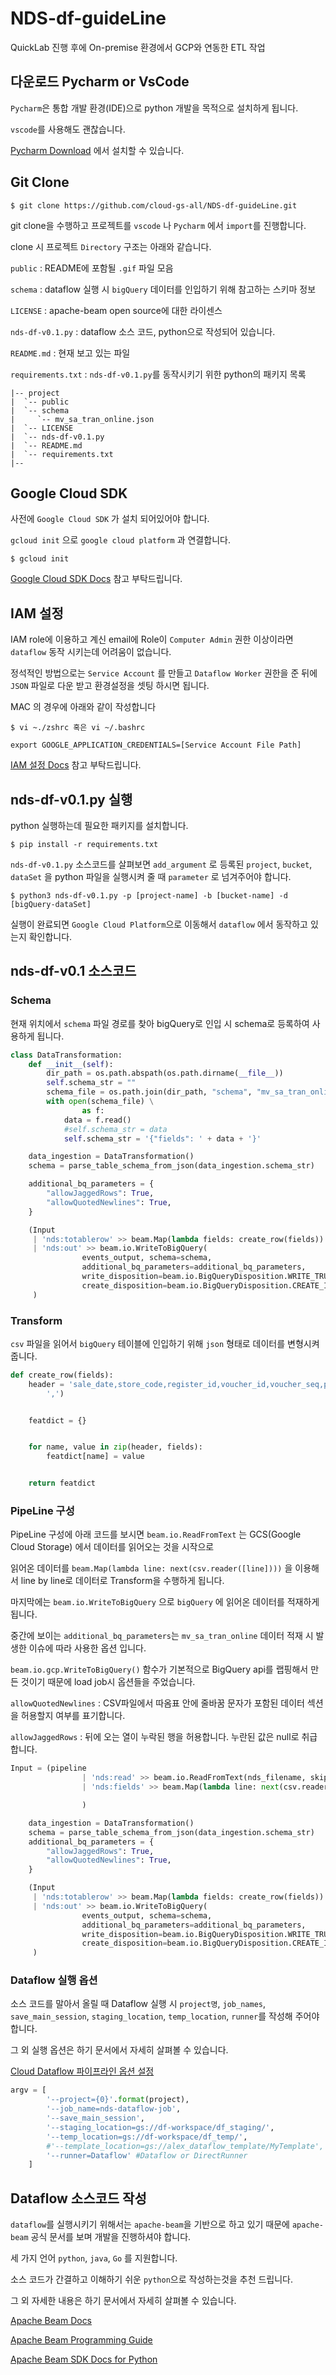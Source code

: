 # NDS-df-guideLine

QuickLab 진행 후에 On-premise 환경에서 GCP와 연동한 ETL 작업

## 다운로드 Pycharm or VsCode

`Pycharm`은 통합 개발 환경(IDE)으로 python 개발을 목적으로 설치하게 됩니다.

`vscode`를 사용해도 괜찮습니다.

[Pycharm Download](https://www.jetbrains.com/pycharm/download/) 에서 설치할 수 있습니다.

## Git Clone

```
$ git clone https://github.com/cloud-gs-all/NDS-df-guideLine.git
```

git clone을 수행하고 프로젝트를 `vscode` 나 `Pycharm` 에서 `import`를 진행합니다.

clone 시 프로젝트 `Directory` 구조는 아래와 같습니다.

`public` : README에 포함될 `.gif` 파일 모음

`schema` : dataflow 실행 시 `bigQuery` 데이터를 인입하기 위해 참고하는 스키마 정보

`LICENSE` : apache-beam open source에 대한 라이센스

`nds-df-v0.1.py` : dataflow 소스 코드, python으로 작성되어 있습니다.

`README.md` : 현재 보고 있는 파일

`requirements.txt` : `nds-df-v0.1.py`를 동작시키기 위한 python의 패키지 목록

```
|-- project
|  `-- public
|  `-- schema
|     `-- mv_sa_tran_online.json
|  `-- LICENSE
|  `-- nds-df-v0.1.py
|  `-- README.md
|  `-- requirements.txt
|--
```

## Google Cloud SDK

사전에 `Google Cloud SDK` 가 설치 되어있어야 합니다.

`gcloud init` 으로 `google cloud platform` 과 연결합니다.

```
$ gcloud init
```

[Google Cloud SDK Docs](https://cloud.google.com/sdk/docs/install?hl=ko) 참고 부탁드립니다.

## IAM 설정

IAM role에 이용하고 계신 email에 Role이 `Computer Admin` 권한 이상이라면 `dataflow` 동작 시키는데 어려움이 없습니다.

정석적인 방법으로는 `Service Account` 를 만들고 `Dataflow Worker` 권한을 준 뒤에 `JSON` 파일로 다운 받고 환경설정을 셋팅 하시면 됩니다.

MAC 의 경우에 아래와 같이 작성합니다

```
$ vi ~./zshrc 혹은 vi ~/.bashrc
```

```
export GOOGLE_APPLICATION_CREDENTIALS=[Service Account File Path]
```

[IAM 설정 Docs](https://cloud.google.com/docs/authentication/getting-started) 참고 부탁드립니다.

## nds-df-v0.1.py 실행

python 실행하는데 필요한 패키지를 설치합니다.

```
$ pip install -r requirements.txt
```

`nds-df-v0.1.py` 소스코드를 살펴보면 `add_argument` 로 등록된 `project`, `bucket`, `dataSet` 을 python 파일을 실행시켜 줄 때 `parameter` 로 넘겨주어야 합니다.

```
$ python3 nds-df-v0.1.py -p [project-name] -b [bucket-name] -d [bigQuery-dataSet]
```

실행이 완료되면 `Google Cloud Platform`으로 이동해서 `dataflow` 에서 동작하고 있는지 확인합니다.

## nds-df-v0.1 소스코드

### Schema

현재 위치에서 `schema` 파일 경로를 찾아 bigQuery로 인입 시 schema로 등록하여 사용하게 됩니다.

```python
class DataTransformation:
    def __init__(self):
        dir_path = os.path.abspath(os.path.dirname(__file__))
        self.schema_str = ""
        schema_file = os.path.join(dir_path, "schema", "mv_sa_tran_online.json")
        with open(schema_file) \
                as f:
            data = f.read()
            #self.schema_str = data
            self.schema_str = '{"fields": ' + data + '}'

    data_ingestion = DataTransformation()
    schema = parse_table_schema_from_json(data_ingestion.schema_str)

    additional_bq_parameters = {
        "allowJaggedRows": True,
        "allowQuotedNewlines": True,
    }

    (Input
     | 'nds:totablerow' >> beam.Map(lambda fields: create_row(fields))
     | 'nds:out' >> beam.io.WriteToBigQuery(
                events_output, schema=schema,
                additional_bq_parameters=additional_bq_parameters,
                write_disposition=beam.io.BigQueryDisposition.WRITE_TRUNCATE,
                create_disposition=beam.io.BigQueryDisposition.CREATE_IF_NEEDED)
     )

```

### Transform

`csv` 파일을 읽어서 `bigQuery` 테이블에 인입하기 위해 `json` 형태로 데이터를 변형시켜줍니다.

```python
def create_row(fields):
    header = 'sale_date,store_code,register_id,voucher_id,voucher_seq,product_code,sale_qty,sale_amount,sale_vat_amount,profit_amount,customer_code,mall_product_code,mall_flag,order_channel,mall_com_id,deli_type,order_id,mall_order_flag,mall_deli_flag,mall_order_cnt_flag,mall_deli_cnt_flag,rece_address,rece_detail_address,customer_cnt,order_cnt,post_id,deli_order,order_deli_date,sale_flag,org_order_code,picker_id,sale_hour,sold_stock_flag,card_name,payment_flag,vendor_code,purchase_type,sale_channel_flag,basic_amount,sold_stock_qty,order_code,real_order_flag,order_name,class_code,order_wanted_deli_date,region_id,picking_sold_flag,deli_id,coupon_flag,picking_sta_date,picking_end_date,order_deli_sta_date,order_deli_end_date,picking_time,order_time,reserve_date,pro_option_value,order_deli_method,dong_code,offline_order_flag,add_order_org_order_code,deli_start_date,original_code,reserve_deli_order,voucher_code1,voucher_code2,group_region_id,member_code,sold_amount,replace_amount'.split(
        ',')


    featdict = {}


    for name, value in zip(header, fields):
        featdict[name] = value


    return featdict
```

### PipeLine 구성

PipeLine 구성에 아래 코드를 보시면 `beam.io.ReadFromText` 는 GCS(Google Cloud Storage) 에서 데이터를 읽어오는 것을 시작으로

읽어온 데이터를 `beam.Map(lambda line: next(csv.reader([line])))` 을 이용해서 line by line로 데이터로 Transform을 수행하게 됩니다.

마지막에는 `beam.io.WriteToBigQuery` 으로 `bigQuery` 에 읽어온 데이터를 적재하게 됩니다.

중간에 보이는 `additional_bq_parameters`는 `mv_sa_tran_online` 데이터 적재 시 발생한 이슈에 따라 사용한 옵션 입니다.

`beam.io.gcp.WriteToBigQuery()` 함수가 기본적으로 BigQuery api를 랩핑해서 만든 것이기 때문에 load job시 옵션들을 주었습니다.

`allowQuotedNewlines` : CSV파일에서 따옴표 안에 줄바꿈 문자가 포함된 데이터 섹션을 허용할지 여부를 표기합니다.

`allowJaggedRows` : 뒤에 오는 열이 누락된 행을 허용합니다. 누란된 값은 null로 취급합니다.

```python
Input = (pipeline
                | 'nds:read' >> beam.io.ReadFromText(nds_filename, skip_header_lines=1)
                | 'nds:fields' >> beam.Map(lambda line: next(csv.reader([line])))

                )

    data_ingestion = DataTransformation()
    schema = parse_table_schema_from_json(data_ingestion.schema_str)
    additional_bq_parameters = {
        "allowJaggedRows": True,
        "allowQuotedNewlines": True,
    }

    (Input
     | 'nds:totablerow' >> beam.Map(lambda fields: create_row(fields))
     | 'nds:out' >> beam.io.WriteToBigQuery(
                events_output, schema=schema,
                additional_bq_parameters=additional_bq_parameters,
                write_disposition=beam.io.BigQueryDisposition.WRITE_TRUNCATE,
                create_disposition=beam.io.BigQueryDisposition.CREATE_IF_NEEDED)
     )

```

### Dataflow 실행 옵션

소스 코드를 말아서 올릴 때 Dataflow 실행 시 `project명`, `job_names`, `save_main_session`, `staging_location`, `temp_location`, `runner`를 작성해 주어야 합니다.

그 외 실행 옵션은 하기 문서에서 자세히 살펴볼 수 있습니다.

[Cloud Dataflow 파이프라인 옵션 설정](https://www.google.com/search?q=dataflow+%EC%8B%A4%ED%96%89+%EB%8F%99%EC%9E%91+option&rlz=1C5CHFA_enKR907KR907&oq=dataflow+%EC%8B%A4%ED%96%89+%EB%8F%99%EC%9E%91+option&aqs=chrome..69i57j33i160.6237j0j4&sourceid=chrome&ie=UTF-8)

```python
argv = [
        '--project={0}'.format(project),
        '--job_name=nds-dataflow-job',
        '--save_main_session',
        '--staging_location=gs://df-workspace/df_staging/',
        '--temp_location=gs://df-workspace/df_temp/',
        #'--template_location=gs://alex_dataflow_template/MyTemplate',
        '--runner=Dataflow' #Dataflow or DirectRunner
    ]
```

## Dataflow 소스코드 작성

`dataflow`를 실행시키기 위해서는 `apache-beam`을 기반으로 하고 있기 때문에 `apache-beam` 공식 문서를 보며 개발을 진행하셔야 합니다.

세 가지 언어 `python`, `java`, `Go` 를 지원합니다.

소스 코드가 간결하고 이해하기 쉬운 `python`으로 작성하는것을 추천 드립니다.

그 외 자세한 내용은 하기 문서에서 자세히 살펴볼 수 있습니다.

[Apache Beam Docs](https://beam.apache.org/documentation/runners/dataflow/)

[Apache Beam Programming Guide](https://beam.apache.org/documentation/programming-guide/)

[Apache Beam SDK Docs for Python](https://beam.apache.org/releases/pydoc/2.13.0/index.html)
